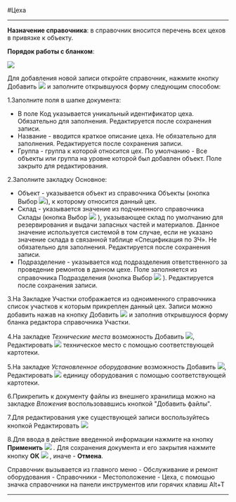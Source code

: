 ﻿#Цеха

----------
**Назначение справочника**: в справочник вносится перечень всех цехов в привязке к объекту.

**Порядок работы с бланком**:

![](topic:Repair.Repair.AddFiles.Screenshot_10824.jpg)

Для добавления новой записи откройте справочник, нажмите кнопку Добавить  ![](topic:Repair.Repair.AddFiles.Btn_Add.png)  и заполните открывшуюся форму следующим способом:

1.Заполните поля в шапке документа:

- В поле Код  указывается уникальный идентификатор цеха. Обязательно для заполнения.  Редактируется после сохранения записи.
- Название - вводится краткое описание цеха. Не обязательно для заполнения. Редактируется после сохранения записи.
- Группа - группа к которой относится цех. По умолчанию - Все объекты или группа на уровне которой был добавлен объект. Поле закрыто для редактирования.
  
2.Заполните закладку Основное:

 - Объект - указывается объект из  справочника Объекты (кнопка Выбор ![](topic:Repair.Repair.AddFiles.Btn_select.png)), к которому относится данный цех.
- Склад - указывается значение из подчиненного справочника Склады (кнопка Выбор ![](topic:Repair.Repair.AddFiles.Btn_select.png) ), указывающее склад по умолчанию для резервирования и выдачи запасных частей и материалов. Данное значение используется системой в том случае, если не указано значение склада в связанной таблице «Спецификация по ЗЧ». Не обязательно для заполнения. Редактируется после сохранения записи.
- Подразделение - указывается код подразделения ответственного за проведение ремонтов в данном цехе. Поле заполняется из  справочника Подразделения (кнопка Выбор ![](topic:Repair.Repair.AddFiles.Btn_select.png) ). Редактируется после сохранения записи.

3.На Закладке Участки отображается из одноименного справочника список участков к которым прикреплен данный цех. Записи можно добавить нажав на кнопку Добавить  ![](topic:Repair.Repair.AddFiles.Btn_Add.png) и заполнив открывшуюся форму бланка редактора справочника Участки.

4.На закладке *Технические места* возможность Добавить  ![](topic:Repair.Repair.AddFiles.Btn_Add.png), Редактировать  ![](topic:Repair.Repair.AddFiles.Btn_Edit.png) техническое место с помощью соответствующей картотеки.

5.На закладке *Установленное оборудование* возможность Добавить  ![](topic:Repair.Repair.AddFiles.Btn_Add.png), Редактировать  ![](topic:Repair.Repair.AddFiles.Btn_Edit.png) единицу оборудования с помощью соответствующей картотеки. 


6.Прикрепить к документу файлы из внешнего хранилища можно на закладке *Вложения* воспользовавшись кнопкой "Добавить файлы".

7.Для редактирования уже существующей записи воспользуйтесь кнопкой Редактировать ![](topic:Repair.Repair.AddFiles.Btn_Edit.png) 

8.Для ввода в действие введенной информации нажмите на кнопку **Применить** ![](topic:Repair.Repair.AddFiles.Btn_OK.png) .
Для сохранения документа и его закрытия нажмите кнопку **ОК**
 ![](topic:Repair.Repair.AddFiles.Btn_Post.png) , иначе  -  **Отмена**.



Справочник вызывается из главного меню - Обслуживание и ремонт оборудования - Справочники - Местоположение - Цеха, с помощью значка справочники на панели инструментов или горячих клавиш  Alt+T 


----------